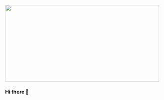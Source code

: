 <img src="https://github.com/josefftan/josefftan.github.io/blob/master/assets/img/circle-cropped.png?raw=true" width="500" height="250" />

### Hi there 👋

<!--

Here are some ideas to get you started:

- 🔭 I’m currently working on ...
- 🌱 I’m currently learning ...
- 👯 I’m looking to collaborate on ...
- 🤔 I’m looking for help with ...
- 💬 Ask me about ...
- 📫 How to reach me: ...
- 😄 Pronouns: ...
- ⚡ Fun fact: ...
-->
